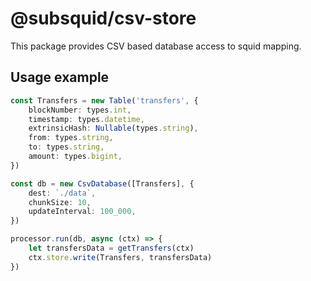 # @subsquid/csv-store

This package provides CSV based database access to squid mapping.

## Usage example

```ts
const Transfers = new Table('transfers', {
    blockNumber: types.int,
    timestamp: types.datetime,
    extrinsicHash: Nullable(types.string),
    from: types.string,
    to: types.string,
    amount: types.bigint,
})

const db = new CsvDatabase([Transfers], {
    dest: `./data`,
    chunkSize: 10,
    updateInterval: 100_000,
})

processor.run(db, async (ctx) => {
    let transfersData = getTransfers(ctx)
    ctx.store.write(Transfers, transfersData)
})
```